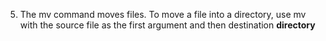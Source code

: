 5. The mv command moves files. To move a file into a directory, use mv with the source file as the first argument and then destination **directory**
